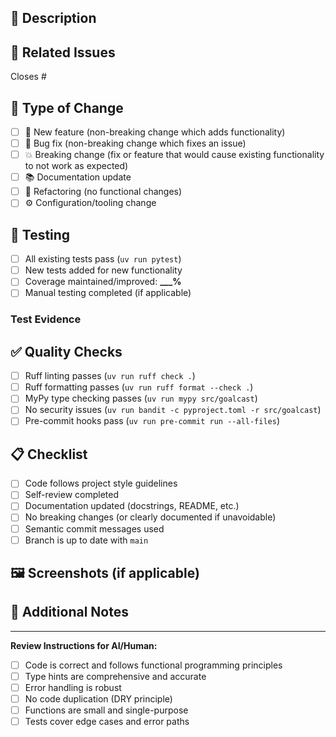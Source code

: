 ## 📝 Description

<!-- Provide a clear and concise description of what this PR does -->

## 🔗 Related Issues

<!-- Link to GitHub issues this PR addresses -->
Closes #

## 🔄 Type of Change

- [ ] 🎉 New feature (non-breaking change which adds functionality)
- [ ] 🐛 Bug fix (non-breaking change which fixes an issue)
- [ ] 💥 Breaking change (fix or feature that would cause existing functionality to not work as expected)
- [ ] 📚 Documentation update
- [ ] 🔨 Refactoring (no functional changes)
- [ ] ⚙️ Configuration/tooling change

## 🧪 Testing

- [ ] All existing tests pass (`uv run pytest`)
- [ ] New tests added for new functionality
- [ ] Coverage maintained/improved: **___%**
- [ ] Manual testing completed (if applicable)

### Test Evidence

<!--
Paste test output or describe manual testing steps:
```
uv run pytest -v
```
-->

## ✅ Quality Checks

- [ ] Ruff linting passes (`uv run ruff check .`)
- [ ] Ruff formatting passes (`uv run ruff format --check .`)
- [ ] MyPy type checking passes (`uv run mypy src/goalcast`)
- [ ] No security issues (`uv run bandit -c pyproject.toml -r src/goalcast`)
- [ ] Pre-commit hooks pass (`uv run pre-commit run --all-files`)

## 📋 Checklist

- [ ] Code follows project style guidelines
- [ ] Self-review completed
- [ ] Documentation updated (docstrings, README, etc.)
- [ ] No breaking changes (or clearly documented if unavoidable)
- [ ] Semantic commit messages used
- [ ] Branch is up to date with `main`

## 🖼️ Screenshots (if applicable)

<!-- Add screenshots for UI changes -->

## 📌 Additional Notes

<!-- Any additional context, design decisions, or trade-offs made -->

---

**Review Instructions for AI/Human:**

- [ ] Code is correct and follows functional programming principles
- [ ] Type hints are comprehensive and accurate
- [ ] Error handling is robust
- [ ] No code duplication (DRY principle)
- [ ] Functions are small and single-purpose
- [ ] Tests cover edge cases and error paths
